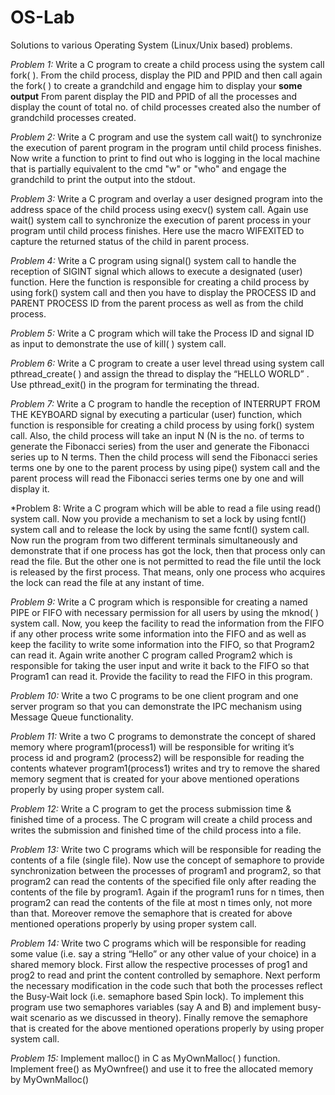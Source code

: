 # OS-Lab
Solutions to various Operating System (Linux/Unix based) problems.

*Problem 1:*
Write a C program to create a child process using the system call fork( ). From the child process, display
the PID and PPID and then call again the fork( ) to create a grandchild and engage him to display your **some output** From parent display the PID and PPID of all the processes and display the count of total no. of child processes created also the number of grandchild processes created. 

*Problem 2:*
Write a C program and use the system call wait() to synchronize the execution of parent program in the program until child process finishes. Now write a function to print to find out who is logging in the local machine that is partially equivalent to the cmd "w" or "who" and engage the grandchild to print the output into the stdout.

*Problem 3:*
Write a C program and overlay a user designed program into the address space of the child process using execv() system call. Again use wait() system call to synchronize the execution of parent process in your program until child process finishes. Here use the macro WIFEXITED to capture the returned status of the child in parent process.

*Problem 4:*
Write a C program using signal() system call to handle the reception of SIGINT signal which allows to execute a designated (user) function. Here the function is responsible for creating a child process by using fork() system call and then you have to display the PROCESS ID and PARENT PROCESS ID from the parent process as well as from the child process.

*Problem 5:*
Write a C program which will take the Process ID and signal ID as input to demonstrate the use of kill( ) system call.

*Problem 6:*
Write a C program to create a user level thread using system call pthread_create( ) and assign the thread to display the “HELLO WORLD” . Use pthread_exit() in the program for terminating the thread.

*Problem 7:*
Write a C program to handle the reception of INTERRUPT FROM THE KEYBOARD signal by executing a particular (user) function, which function is responsible for creating a child process by using fork() system call. Also, the child process will take an input N (N is the no. of terms to generate the Fibonacci series) from the user and generate the Fibonacci series up to N terms. Then the child process will send the Fibonacci series terms one by one to the parent process by using pipe() system call and the parent process will read the Fibonacci series terms one by one and will display it.

*Problem 8:
Write a C program which will be able to read a file using read() system call. Now you provide a mechanism to set a lock by using fcntl() system call and to release the lock by using the same fcntl() system call.
Now run the program from two different terminals simultaneously and demonstrate that if one process has got the lock, then that process only can read the file. But the other one is not permitted to read the file until the lock is released by the first process. That means, only one process who acquires the lock can read the file at any instant of time.

*Problem 9:*
Write a C program which is responsible for creating a named PIPE or FIFO with necessary permission for all users by using the mknod( ) system call. Now, you keep the facility to read the information from the FIFO if any other process write some information into the FIFO and as well as keep the facility to write some information into the FIFO, so that Program2 can read it. Again write another C program called Program2 which is responsible for taking the user input and write it back to the FIFO so that Program1 can read it. Provide the facility to read the FIFO in this program.

*Problem 10:*
Write a two C programs to be one client program and one server program so that you can demonstrate the IPC mechanism using Message Queue functionality.

*Problem 11:*
Write a two C programs to demonstrate the concept of shared memory where program1(process1) will be responsible for writing it’s process id and program2 (process2) will be responsible for reading the contents whatever program1(process1) writes and try to remove the shared memory segment that is created for your above mentioned operations properly by using proper system call.

*Problem 12:*
Write a C program to get the process submission time & finished time of a process. The C program will create a child process and writes the submission and finished time of the child process into a file.

*Problem 13:*
Write two C programs which will be responsible for reading the contents of a file (single file). Now use the concept of semaphore to provide synchronization between the processes of program1 and program2, so that program2 can read the contents of the specified file only after reading the contents of the file by program1. Again if the program1 runs for n times, then program2 can read the contents of the file at most n times only, not more than that. Moreover remove the semaphore that is created for above mentioned operations properly by using proper system call.

*Problem 14:*
Write two C programs which will be responsible for reading some value (i.e. say a string “Hello” or any other value of your choice) in a shared memory block. First allow the respective processes of prog1 and prog2 to read and print the content controlled by semaphore. Next perform the necessary modification in the code such that both the processes reflect the Busy-Wait lock (i.e. semaphore based Spin lock). To implement this program use two semaphores variables (say A and B) and implement busy-wait scenario as we discussed in theory). Finally remove the semaphore that is created for the above mentioned operations properly by using proper system call.

*Problem 15:*
Implement malloc() in C as MyOwnMalloc( ) function. Implement free() as MyOwnfree() and use it to free the allocated memory by MyOwnMalloc() 
